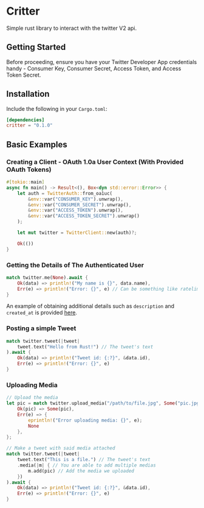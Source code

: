 # Critter
Simple rust library to interact with the twitter V2 api.

## Getting Started
Before proceeding, ensure you have your Twitter Developer App credentials handy - Consumer Key, Consumer Secret, Access Token, and Access Token Secret.

## Installation
Include the following in your `Cargo.toml`:
```toml
[dependencies]
critter = "0.1.0"
```

## Basic Examples
### Creating a Client - OAuth 1.0a User Context (With Provided OAuth Tokens)
```rust
#[tokio::main]
async fn main() -> Result<(), Box<dyn std::error::Error>> {
    let auth = TwitterAuth::from_oa1uc(
        &env::var("CONSUMER_KEY").unwrap(),
        &env::var("CONSUMER_SECRET").unwrap(),
        &env::var("ACCESS_TOKEN").unwrap(),
        &env::var("ACCESS_TOKEN_SECRET").unwrap()
    );

    let mut twitter = TwitterClient::new(auth)?;

    Ok(())
}
```

### Getting the Details of The Authenticated User
```rust
match twitter.me(None).await {
    Ok(data) => println!("My name is {}", data.name),
    Err(e) => println!("Error: {}", e) // Can be something like ratelimit
}
```
An example of obtaining additional details such as `description` and `created_at` is provided [here](https://github.com/Mlemix/critter).

### Posting a simple Tweet
```rust
match twitter.tweet(|tweet|
    tweet.text("Hello from Rust!") // The tweet's text
).await {
    Ok(data) => println!("Tweet id: {:?}", &data.id),
    Err(e) => println!("Error: {}", e)
}
```

### Uploading Media
```rust
// Upload the media
let pic = match twitter.upload_media("/path/to/file.jpg", Some("pic.jpg")).await {
    Ok(pic) => Some(pic),
    Err(e) => {
        eprintln!("Error uploading media: {}", e);
        None
    },
};

// Make a tweet with said media attached
match twitter.tweet(|tweet|
    tweet.text("This is a file.") // The tweet's text
    .media(|m| { // You are able to add multiple medias
        m.add(pic) // Add the media we uploaded
    })
).await {
    Ok(data) => println!("Tweet id: {:?}", &data.id),
    Err(e) => println!("Error: {}", e)
}
```
